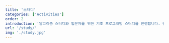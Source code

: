 ```yaml
---
title: '스터디'
categories: ['Activities']
order: 2
introduction: '알고리즘 스터디와 입문자를 위한 기초 프로그래밍 스터디를 진행합니다. 원하는 주제의 자율 스터디를 진행할 수도 있습니다.'
url: '/study/'
img: './study.jpg'
---
```

